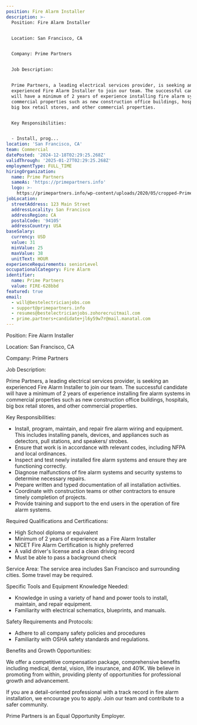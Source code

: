 ```yaml
---
position: Fire Alarm Installer
description: >-
  Position: Fire Alarm Installer


  Location: San Francisco, CA


  Company: Prime Partners


  Job Description:


  Prime Partners, a leading electrical services provider, is seeking an
  experienced Fire Alarm Installer to join our team. The successful candidate
  will have a minimum of 2 years of experience installing fire alarm systems in
  commercial properties such as new construction office buildings, hospitals,
  big box retail stores, and other commercial properties. 


  Key Responsibilities:


  - Install, prog...
location: 'San Francisco, CA'
team: Commercial
datePosted: '2024-12-18T02:29:25.268Z'
validThrough: '2025-01-27T02:29:25.268Z'
employmentType: FULL_TIME
hiringOrganization:
  name: Prime Partners
  sameAs: 'https://primepartners.info'
  logo: >-
    https://primepartners.info/wp-content/uploads/2020/05/cropped-Prime-Partners-Logo-NO-BG-1-1.png
jobLocation:
  streetAddress: 123 Main Street
  addressLocality: San Francisco
  addressRegion: CA
  postalCode: '94105'
  addressCountry: USA
baseSalary:
  currency: USD
  value: 31
  minValue: 25
  maxValue: 38
  unitText: HOUR
experienceRequirements: seniorLevel
occupationalCategory: Fire Alarm
identifier:
  name: Prime Partners
  value: FIRE-628bbd
featured: true
email:
  - will@bestelectricianjobs.com
  - support@primepartners.info
  - resumes@bestelectricianjobs.zohorecruitmail.com
  - prime.partners+candidate+jl6y59w7r@mail.manatal.com
---
```




Position: Fire Alarm Installer

Location: San Francisco, CA

Company: Prime Partners

Job Description:

Prime Partners, a leading electrical services provider, is seeking an experienced Fire Alarm Installer to join our team. The successful candidate will have a minimum of 2 years of experience installing fire alarm systems in commercial properties such as new construction office buildings, hospitals, big box retail stores, and other commercial properties. 

Key Responsibilities:

- Install, program, maintain, and repair fire alarm wiring and equipment. This includes installing panels, devices, and appliances such as detectors, pull stations, and speakers/ strobes.
- Ensure that work is in accordance with relevant codes, including NFPA and local ordinances.
- Inspect and test newly installed fire alarm systems and ensure they are functioning correctly.
- Diagnose malfunctions of fire alarm systems and security systems to determine necessary repairs.
- Prepare written and typed documentation of all installation activities.
- Coordinate with construction teams or other contractors to ensure timely completion of projects.
- Provide training and support to the end users in the operation of fire alarm systems.

Required Qualifications and Certifications:

- High School diploma or equivalent
- Minimum of 2 years of experience as a Fire Alarm Installer
- NICET Fire Alarm Certification is highly preferred
- A valid driver's license and a clean driving record
- Must be able to pass a background check

Service Area:
The service area includes San Francisco and surrounding cities. Some travel may be required.

Specific Tools and Equipment Knowledge Needed:

- Knowledge in using a variety of hand and power tools to install, maintain, and repair equipment.
- Familiarity with electrical schematics, blueprints, and manuals.

Safety Requirements and Protocols:

- Adhere to all company safety policies and procedures
- Familiarity with OSHA safety standards and regulations.

Benefits and Growth Opportunities:

We offer a competitive compensation package, comprehensive benefits including medical, dental, vision, life insurance, and 401K. We believe in promoting from within, providing plenty of opportunities for professional growth and advancement.

If you are a detail-oriented professional with a track record in fire alarm installation, we encourage you to apply. Join our team and contribute to a safer community. 

Prime Partners is an Equal Opportunity Employer.
